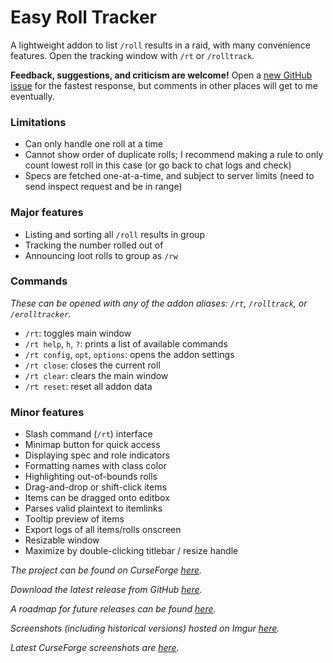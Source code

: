 # Easy Roll Tracker

A lightweight addon to list `/roll` results in a raid,
with many convenience features. Open the tracking window
with `/rt` or `/rolltrack`.

**Feedback, suggestions, and criticism are welcome!**
Open a [new GitHub issue][6] for the fastest response,
but comments in other places will get to me eventually.

### Limitations
- Can only handle one roll at a time
- Cannot show order of duplicate rolls; I recommend
making a rule to only count lowest roll in this case
(or go back to chat logs and check)
- Specs are fetched one-at-a-time, and subject to server
limits (need to send inspect request and be in range)

### Major features

- Listing and sorting all `/roll` results in group
- Tracking the number rolled out of
- Announcing loot rolls to group as `/rw`

### Commands

*These can be opened with any of the addon aliases:*
*`/rt`, `/rolltrack`, or `/erolltracker`.*

- `/rt`: toggles main window
- `/rt help`, `h`, `?`: prints a list of available commands
- `/rt config`, `opt`, `options`: opens the addon settings
- `/rt close`: closes the current roll
- `/rt clear`: clears the main window
- `/rt reset`: reset all addon data

### Minor features

- Slash command (`/rt`) interface
- Minimap button for quick access
- Displaying spec and role indicators
- Formatting names with class color
- Highlighting out-of-bounds rolls
- Drag-and-drop or shift-click items
- Items can be dragged onto editbox
- Parses valid plaintext to itemlinks
- Tooltip preview of items
- Export logs of all items/rolls onscreen
- Resizable window
- Maximize by double-clicking titlebar / resize handle

*The project can be found on CurseForge [here][1].*

*Download the latest release from GitHub [here][2].*

*A roadmap for future releases can be found [here][3].*

*Screenshots (including historical versions) hosted*
*on Imgur [here][4].*

*Latest CurseForge screenshots are [here][5].*

[1]: https://www.curseforge.com/wow/addons/easy-roll-tracker
[2]: https://github.com/ErythroGuild/EasyRollTracker/releases/latest
[3]: https://github.com/ErythroGuild/EasyRollTracker/milestones
[4]: https://imgur.com/a/AZu9CpG
[5]: https://www.curseforge.com/wow/addons/easy-roll-tracker/screenshots
[6]: https://github.com/ErythroGuild/EasyRollTracker/issues/new
